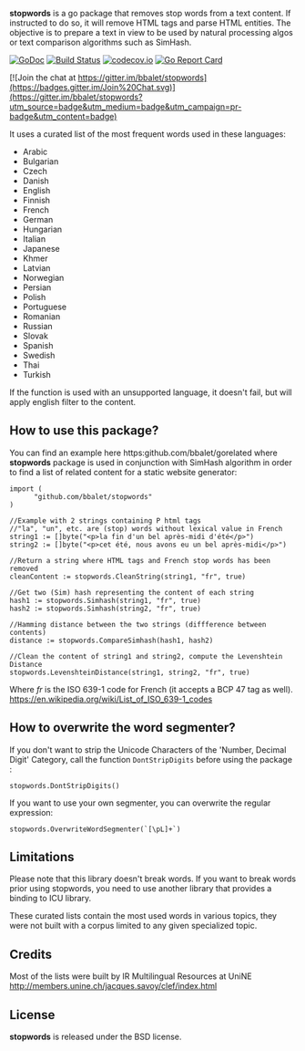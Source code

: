 **stopwords** is a go package that removes stop words from a text content.
If instructed to do so, it will remove HTML tags and parse HTML entities.
The objective is to prepare a text in view to be used by natural processing algos
or text comparison algorithms such as SimHash.

[![GoDoc](https://godoc.org/github.com/bbalet/stopwords?status.svg)](https://godoc.org/github.com/bbalet/stopwords)
[![Build Status](https://api.travis-ci.org/bbalet/stopwords.png)](https://travis-ci.org/bbalet/stopwords)
[![codecov.io](https://codecov.io/github/bbalet/stopwords/coverage.svg?branch=master)](https://codecov.io/github/bbalet/stopwords?branch=master)
[![Go Report Card](https://goreportcard.com/badge/bbalet/stopwords)](https://goreportcard.com/report/bbalet/stopwords)

[![Join the chat at https://gitter.im/bbalet/stopwords](https://badges.gitter.im/Join%20Chat.svg)](https://gitter.im/bbalet/stopwords?utm_source=badge&utm_medium=badge&utm_campaign=pr-badge&utm_content=badge)

It uses a curated list of the most frequent words used in these languages:

 * Arabic
 * Bulgarian
 * Czech
 * Danish
 * English
 * Finnish
 * French
 * German
 * Hungarian
 * Italian
 * Japanese
 * Khmer
 * Latvian
 * Norwegian
 * Persian
 * Polish
 * Portuguese
 * Romanian
 * Russian
 * Slovak
 * Spanish
 * Swedish
 * Thai
 * Turkish

If the function is used with an unsupported language, it doesn't fail, but will apply english filter to the content.

## How to use this package?

You can find an example here https:github.com/bbalet/gorelated where **stopwords**
package is used in conjunction with SimHash algorithm in order to find a list of
related content for a static website generator:

    import (
	      "github.com/bbalet/stopwords"
    )

    //Example with 2 strings containing P html tags
    //"la", "un", etc. are (stop) words without lexical value in French
    string1 := []byte("<p>la fin d'un bel après-midi d'été</p>")
    string2 := []byte("<p>cet été, nous avons eu un bel après-midi</p>")

    //Return a string where HTML tags and French stop words has been removed
    cleanContent := stopwords.CleanString(string1, "fr", true)

    //Get two (Sim) hash representing the content of each string
    hash1 := stopwords.Simhash(string1, "fr", true)
    hash2 := stopwords.Simhash(string2, "fr", true)

  	//Hamming distance between the two strings (diffference between contents)
  	distance := stopwords.CompareSimhash(hash1, hash2)

    //Clean the content of string1 and string2, compute the Levenshtein Distance
    stopwords.LevenshteinDistance(string1, string2, "fr", true)

Where *fr* is the ISO 639-1 code for French (it accepts a BCP 47 tag as well).
https://en.wikipedia.org/wiki/List_of_ISO_639-1_codes

## How to overwrite the word segmenter?

If you don't want to strip the Unicode Characters of the 'Number, Decimal Digit'
Category, call the function `DontStripDigits` before using the package :

    stopwords.DontStripDigits()

If you want to use your own segmenter, you can overwrite the regular expression:

    stopwords.OverwriteWordSegmenter(`[\pL]+`)

## Limitations

Please note that this library doesn't break words. If you want to break words prior using stopwords, you need to use another library that provides a binding to ICU library.

These curated lists contain the most used words in various topics, they were not built with a corpus limited to any given specialized topic.

## Credits

Most of the lists were built by IR Multilingual Resources at UniNE
http://members.unine.ch/jacques.savoy/clef/index.html

## License

**stopwords** is released under the BSD license.
